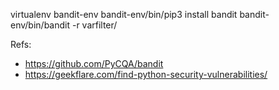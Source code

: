 
virtualenv bandit-env
bandit-env/bin/pip3 install bandit
bandit-env/bin/bandit -r varfilter/


Refs:
 - https://github.com/PyCQA/bandit
 - https://geekflare.com/find-python-security-vulnerabilities/

